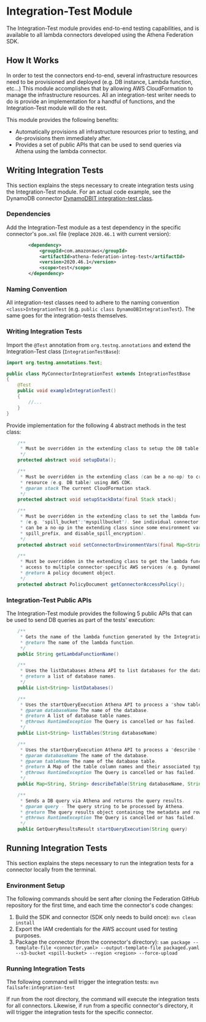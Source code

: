 # Integration-Test Module

The Integration-Test module provides end-to-end testing capabilities, and is available
to all lambda connectors developed using the Athena Federation SDK.

## How It Works

In order to test the connectors end-to-end, several infrastructure resources need to be
provisioned and deployed (e.g. DB instance, Lambda function, etc...) This module accomplishes
that by allowing AWS CloudFormation to manage the infrastructure resources. All an
integration-test writer needs to do is provide an implementation for a handful of functions,
and the Integration-Test module will do the rest.

This module provides the following benefits:
* Automatically provisions all infrastructure resources prior to testing, and de-provisions
them immediately after.
* Provides a set of public APIs that can be used to send queries via Athena using the lambda
connector.

## Writing Integration Tests

This section explains the steps necessary to create integration tests using the
Integration-Test module. For an actual code example, see the DynamoDB connector
[DynamoDBIT integration-test class](https://github.com/awslabs/aws-athena-query-federation/blob/master/athena-dynamodb/src/test/java/com/amazonaws/athena/connectors/dynamodb/DynamoDBIntegrationTest.java).

### Dependencies

Add the Integration-Test module as a test dependency in the specific connector's `pom.xml` file (replace `2020.46.1`
with current version):

```xml
        <dependency>
            <groupId>com.amazonaws</groupId>
            <artifactId>athena-federation-integ-test</artifactId>
            <version>2020.46.1</version>
            <scope>test</scope>
        </dependency>
```

### Naming Convention

All integration-test classes need to adhere to the naming convention `<class>IntegrationTest`
(e.g. `public class DynamoDBIntegrationTest`). The same goes for the integration-tests themselves.

### Writing Integration Tests

Import the `@Test` annotation from `org.testng.annotations` and extend the Integration-Test
class (`IntegrationTestBase`):

```java
import org.testng.annotations.Test;

public class MyConnectorIntegrationTest extends IntegrationTestBase
{
    @Test
    public void exampleIntegrationTest()
    {
        //...
    }
}
```

Provide implementation for the following 4 abstract methods in the test class:

```java
    /**
     * Must be overridden in the extending class to setup the DB table (i.e. insert rows into table, etc...)
     */
    protected abstract void setupData();

    /**
     * Must be overridden in the extending class (can be a no-op) to create a connector-specific CloudFormation stack
     * resource (e.g. DB table) using AWS CDK.
     * @param stack The current CloudFormation stack.
     */
    protected abstract void setupStackData(final Stack stack);

    /**
     * Must be overridden in the extending class to set the lambda function's environment variables key-value pairs
     * (e.g. "spill_bucket":"myspillbucket"). See individual connector for expected environment variables. This method
     * can be a no-op in the extending class since some environment variables are set by default (spill_bucket,
     * spill_prefix, and disable_spill_encryption).
     */
    protected abstract void setConnectorEnvironmentVars(final Map<String, String> environmentVars);

    /**
     * Must be overridden in the extending class to get the lambda function's IAM access policy. The latter sets up
     * access to multiple connector-specific AWS services (e.g. DynamoDB, Elasticsearch etc...)
     * @return A policy document object.
     */
    protected abstract PolicyDocument getConnectorAccessPolicy();
```

### Integration-Test Public APIs

The Integration-Test module provides the following 5 public APIs that can be used to send DB
queries as part of the tests' execution:

```java
    /**
     * Gets the name of the lambda function generated by the Integration-Test module.
     * @return The name of the lambda function.
     */
    public String getLambdaFunctionName()

    /**
     * Uses the listDatabases Athena API to list databases for the data source utilizing the lambda function.
     * @return a list of database names.
     */
    public List<String> listDatabases()

    /**
     * Uses the startQueryExecution Athena API to process a "show tables" query utilizing the lambda function.
     * @param databaseName The name of the database.
     * @return A list of database table names.
     * @throws RuntimeException The Query is cancelled or has failed.
     */
    public List<String> listTables(String databaseName)

    /**
     * Uses the startQueryExecution Athena API to process a "describe table" query utilizing the lambda function.
     * @param databaseName The name of the database.
     * @param tableName The name of the database table.
     * @return A Map of the table column names and their associated types.
     * @throws RuntimeException The Query is cancelled or has failed.
     */
    public Map<String, String> describeTable(String databaseName, String tableName)

    /**
     * Sends a DB query via Athena and returns the query results.
     * @param query - The query string to be processed by Athena.
     * @return The query results object containing the metadata and row information.
     * @throws RuntimeException The Query is cancelled or has failed.
     */
    public GetQueryResultsResult startQueryExecution(String query)
```

## Running Integration Tests

This section explains the steps necessary to run the integration tests for a connector
locally from the terminal.

### Environment Setup

The following commands should be sent after cloning the Federation GitHub repository for
the first time, and each time the connector's code changes:

1. Build the SDK and connector (SDK only needs to build once): `mvn clean install`
2. Export the IAM credentials for the AWS account used for testing purposes.
3. Package the connector (from the connector's directory):
`sam package --template-file <connector.yaml> --output-template-file packaged.yaml
--s3-bucket <spill-bucket> --region <region> --force-upload`

### Running Integration Tests

The following command will trigger the integration tests: `mvn failsafe:integration-test`

If run from the root directory, the command will execute the integration tests for all connectors.
Likewise, if run from a specific connector's directory, it will trigger the integration tests
for the specific connector.

